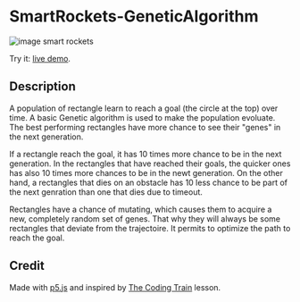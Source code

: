 # SmartRockets-GeneticAlgorithm

![image smart rockets](http://divers.corentin-thomasset.fr/public/images/smart-rockets-screenshot.png "Smart rockets")

Try it: [live demo](http://divers.corentin-thomasset.fr/smart-rockets/).

## Description
A population of rectangle learn to reach a goal (the circle at the top) over time. A basic Genetic algorithm is used to make the population evoluate. The best performing rectangles have more chance to see their "genes" in the next generation.

If a rectangle reach the goal, it has 10 times more chance to be in the next generation. In the rectangles that have reached their goals, the quicker ones has also 10 times more chances to be in the newt generation. On the other hand, a rectangles that dies on an obstacle has 10 less chance to be part of the next genration than one that dies due to timeout.

Rectangles have a chance of mutating, which causes them to acquire a new, completely random set of genes. That why they will always be some rectangles that deviate from the trajectoire. It permits to optimize the path to reach the goal.

## Credit
Made with [p5.js](https://p5js.org/) and inspired by [The Coding Train](https://github.com/CodingTrain/Rainbow-Code) lesson.
